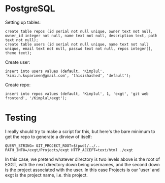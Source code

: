 # PostgreSQL

Setting up tables:
```
create table repos (id serial not null unique, owner text not null, owner_id integer not null, name text not null, description text, path text not null);
create table users (id serial not null unique, name text not null unique, email text not null, passwd text not null, repos integer[], theme text);
```

Create user:
```
insert into users values (default, 'Kimplul', 'kimi.h.kuparinen@gmail.com', 'thisishashed', 'default');
```

Create repo:
```
insert into repos values (default, 'Kimplul', 1, 'exgt', 'git web frontend', '/Kimplul/exgt');
```

# Testing

I really should try to make a script for this, but here's the bare minimum to
get the repo to generate a dirview of itself:

```
QUERY_STRING= GIT_PROJECT_ROOT=$(pwd)/../.. PATH_INFO=/exgt/Projects/exgt HTTP_ACCEPT=text/html ./exgt
```

In this case, we pretend whatever directory is two levels above is the root of
EXGT, with the next directory down being usernames, and the second down is the
project associated with the user. In this case Projects is our 'user' and exgt
is the project name, i.e. this project.
